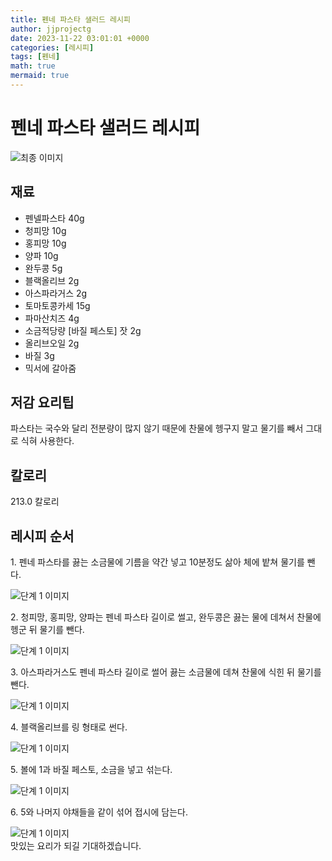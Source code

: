 ```yaml
---
title: 펜네 파스타 샐러드 레시피
author: jjprojectg
date: 2023-11-22 03:01:01 +0000
categories: [레시피]
tags: [펜네]
math: true
mermaid: true
---
```

<meta name="og:type" content="website"/>
<meta charset="UTF-8"/>
<div class="header">
  <h1>펜네 파스타 샐러드 레시피</h1>
</div>

<div class="container my-4">
  <div class="row">
    <div class="col-12 col-md-6">
      <div class="recipe-image">
        <img src="http://www.foodsafetykorea.go.kr/uploadimg/20141117/20141117053614_1416213374492.jpg" class="step-image" alt="최종 이미지"/>
      </div>
    </div>
    <div class="col-12 col-md-6">
      <div class="ingredients">
        <h2>재료</h2>
        <ul class="card">
          <li> 펜넬파스타 40g </li>
          <li>  청피망 10g </li>
          <li>  홍피망 10g </li>
          <li>  양파 10g </li>
          <li>  완두콩 5g </li>
          <li>  블랙올리브 2g </li>
          <li>  아스파라거스 2g </li>
          <li>  토마토콩카세 15g </li>
          <li>  파마산치즈 4g </li>
          <li>  소금적당량 [바질 페스토] 잣 2g </li>
          <li>  올리브오일 2g </li>
          <li>  바질 3g </li>
          <li>  믹서에 갈아줌 </li>
</ul>
      </div>
    </div>
    <div class="col-12 col-md-6">
      <div class="ingredients">
        <h2>저감 요리팁</h2>
        <div class="card"> 
          <p>
            파스타는 국수와 달리 전분량이 많지 않기 때문에 찬물에 헹구지 말고 물기를 빼서 그대로 식혀 사용한다.
          </p>
        </div>
      </div>
      <div class="ingredients">
        <h2>칼로리</h2>
        <div class="card"> 
          <p>
            213.0 칼로리
          </p>
        </div>
      </div>
    </div>
  </div>

  <h2 class="my-4">레시피 순서</h2>
  <div class="card recipe-card">
    <div class="card-body recipe-step">
      <p class="card-text step-description">1. 펜네 파스타를 끓는 소금물에 기름을 약간 넣고 10분정도 삶아 체에 밭쳐 물기를 뺀다.</p>
      <img src="http://www.foodsafetykorea.go.kr/uploadimg/cook/929-1.jpg" alt="단계 1 이미지" class="step-image"/>
    </div>
  </div>
  <div class="card recipe-card">
    <div class="card-body recipe-step">
      <p class="card-text step-description">2. 청피망, 홍피망, 양파는 펜네 파스타 길이로 썰고, 완두콩은 끓는 물에 데쳐서 찬물에 헹군 뒤 물기를 뺀다.</p>
      <img src="http://www.foodsafetykorea.go.kr/uploadimg/cook/929-2.jpg" alt="단계 1 이미지" class="step-image"/>
    </div>
  </div>
  <div class="card recipe-card">
    <div class="card-body recipe-step">
      <p class="card-text step-description">3. 아스파라거스도 펜네 파스타 길이로 썰어 끓는 소금물에 데쳐 찬물에 식힌 뒤 물기를 뺀다.</p>
      <img src="http://www.foodsafetykorea.go.kr/uploadimg/cook/929-3.jpg" alt="단계 1 이미지" class="step-image"/>
    </div>
  </div>
  <div class="card recipe-card">
    <div class="card-body recipe-step">
      <p class="card-text step-description">4. 블랙올리브를 링 형태로 썬다.</p>
      <img src="http://www.foodsafetykorea.go.kr/uploadimg/cook/929-4.jpg" alt="단계 1 이미지" class="step-image"/>
    </div>
  </div>
  <div class="card recipe-card">
    <div class="card-body recipe-step">
      <p class="card-text step-description">5. 볼에 1과 바질 페스토, 소금을 넣고 섞는다.</p>
      <img src="http://www.foodsafetykorea.go.kr/uploadimg/cook/929-5.jpg" alt="단계 1 이미지" class="step-image"/>
    </div>
  </div>
  <div class="card recipe-card">
    <div class="card-body recipe-step">
      <p class="card-text step-description">6. 5와 나머지 야채들을 같이 섞어 접시에 담는다.</p>
      <img src="http://www.foodsafetykorea.go.kr/uploadimg/cook/929-6.jpg" alt="단계 1 이미지" class="step-image"/>
    </div>
  </div>

</div>
맛있는 요리가 되길 기대하겠습니다.
